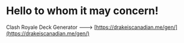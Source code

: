# Hello to whom it may concern!

Clash Royale Deck Generator --->
[https://drakeiscanadian.me/gen/](https://drakeiscanadian.me/gen/)
